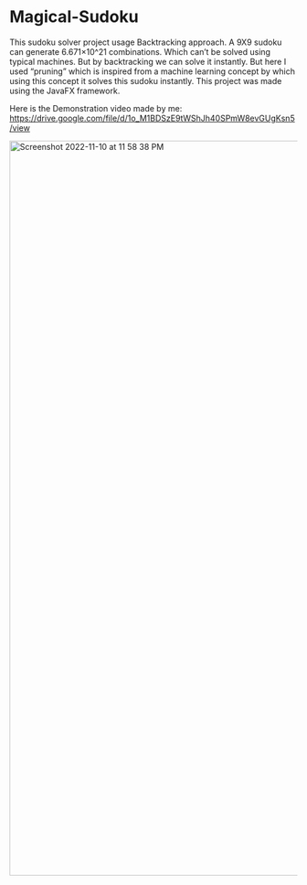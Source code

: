 # Magical-Sudoku

This sudoku solver project usage Backtracking approach. A 9X9 sudoku can generate 6.671×10^21 combinations. Which can’t be solved using typical machines. But by backtracking we can solve it instantly. But here I used “pruning” which is inspired from a machine learning concept by which using this concept it solves this sudoku instantly.
This project was made using the JavaFX framework.

Here is the Demonstration video made by me: https://drive.google.com/file/d/1o_M1BDSzE9tWShJh40SPmW8evGUgKsn5/view

<img width="1286" alt="Screenshot 2022-11-10 at 11 58 38 PM" src="https://user-images.githubusercontent.com/71102354/201171432-18112953-6586-48f2-90e7-95a2da773139.png">
